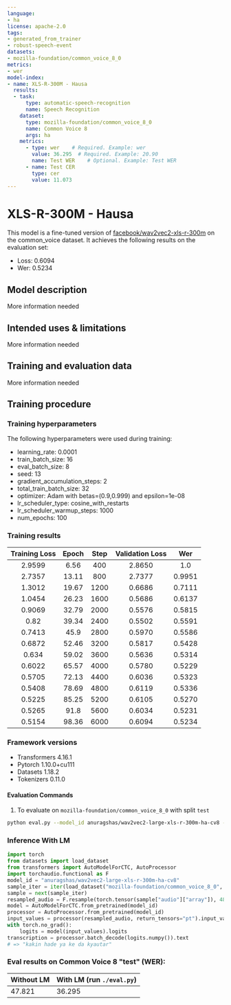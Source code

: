 ```yaml
---
language:
- ha
license: apache-2.0
tags:
- generated_from_trainer
- robust-speech-event
datasets:
- mozilla-foundation/common_voice_8_0
metrics:
- wer
model-index:
- name: XLS-R-300M - Hausa
  results:
  - task: 
      type: automatic-speech-recognition
      name: Speech Recognition
    dataset:
      type: mozilla-foundation/common_voice_8_0
      name: Common Voice 8
      args: ha
    metrics:
      - type: wer    # Required. Example: wer
        value: 36.295  # Required. Example: 20.90
        name: Test WER    # Optional. Example: Test WER
      - name: Test CER
        type: cer
        value: 11.073
---
```


<!-- This model card has been generated automatically according to the information the Trainer had access to. You
should probably proofread and complete it, then remove this comment. -->

# XLS-R-300M - Hausa

This model is a fine-tuned version of [facebook/wav2vec2-xls-r-300m](https://huggingface.co/facebook/wav2vec2-xls-r-300m) on the common_voice dataset.
It achieves the following results on the evaluation set:
- Loss: 0.6094
- Wer: 0.5234

## Model description

More information needed

## Intended uses & limitations

More information needed

## Training and evaluation data

More information needed

## Training procedure

### Training hyperparameters

The following hyperparameters were used during training:
- learning_rate: 0.0001
- train_batch_size: 16
- eval_batch_size: 8
- seed: 13
- gradient_accumulation_steps: 2
- total_train_batch_size: 32
- optimizer: Adam with betas=(0.9,0.999) and epsilon=1e-08
- lr_scheduler_type: cosine_with_restarts
- lr_scheduler_warmup_steps: 1000
- num_epochs: 100

### Training results

| Training Loss | Epoch | Step | Validation Loss | Wer    |
|:-------------:|:-----:|:----:|:---------------:|:------:|
| 2.9599        | 6.56  | 400  | 2.8650          | 1.0    |
| 2.7357        | 13.11 | 800  | 2.7377          | 0.9951 |
| 1.3012        | 19.67 | 1200 | 0.6686          | 0.7111 |
| 1.0454        | 26.23 | 1600 | 0.5686          | 0.6137 |
| 0.9069        | 32.79 | 2000 | 0.5576          | 0.5815 |
| 0.82          | 39.34 | 2400 | 0.5502          | 0.5591 |
| 0.7413        | 45.9  | 2800 | 0.5970          | 0.5586 |
| 0.6872        | 52.46 | 3200 | 0.5817          | 0.5428 |
| 0.634         | 59.02 | 3600 | 0.5636          | 0.5314 |
| 0.6022        | 65.57 | 4000 | 0.5780          | 0.5229 |
| 0.5705        | 72.13 | 4400 | 0.6036          | 0.5323 |
| 0.5408        | 78.69 | 4800 | 0.6119          | 0.5336 |
| 0.5225        | 85.25 | 5200 | 0.6105          | 0.5270 |
| 0.5265        | 91.8  | 5600 | 0.6034          | 0.5231 |
| 0.5154        | 98.36 | 6000 | 0.6094          | 0.5234 |


### Framework versions

- Transformers 4.16.1
- Pytorch 1.10.0+cu111
- Datasets 1.18.2
- Tokenizers 0.11.0

#### Evaluation Commands
1. To evaluate on `mozilla-foundation/common_voice_8_0` with split `test`

```bash
python eval.py --model_id anuragshas/wav2vec2-large-xls-r-300m-ha-cv8 --dataset mozilla-foundation/common_voice_8_0 --config ha --split test
```


### Inference With LM

```python
import torch
from datasets import load_dataset
from transformers import AutoModelForCTC, AutoProcessor
import torchaudio.functional as F
model_id = "anuragshas/wav2vec2-large-xls-r-300m-ha-cv8"
sample_iter = iter(load_dataset("mozilla-foundation/common_voice_8_0", "ha", split="test", streaming=True, use_auth_token=True))
sample = next(sample_iter)
resampled_audio = F.resample(torch.tensor(sample["audio"]["array"]), 48_000, 16_000).numpy()
model = AutoModelForCTC.from_pretrained(model_id)
processor = AutoProcessor.from_pretrained(model_id)
input_values = processor(resampled_audio, return_tensors="pt").input_values
with torch.no_grad():
    logits = model(input_values).logits
transcription = processor.batch_decode(logits.numpy()).text
# => "kakin hade ya ke da kyautar"
```

### Eval results on Common Voice 8 "test" (WER):

| Without LM | With LM (run `./eval.py`) |
|---|---|
| 47.821 | 36.295 |